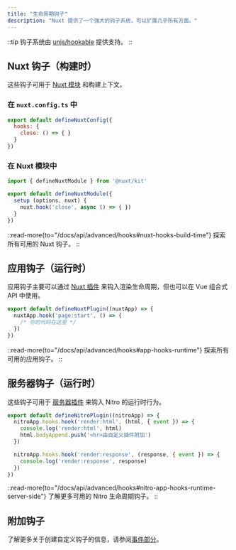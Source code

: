```yaml
---
title: "生命周期钩子"
description: "Nuxt 提供了一个强大的钩子系统，可以扩展几乎所有方面。"
---
```


::tip
钩子系统由 [unjs/hookable](https://github.com/unjs/hookable) 提供支持。
::

## Nuxt 钩子（构建时）

这些钩子可用于 [Nuxt 模块](/docs/guide/going-further/modules) 和构建上下文。

### 在 `nuxt.config.ts` 中

```js [nuxt.config.ts]
export default defineNuxtConfig({
  hooks: {
    close: () => { }
  }
})
```

### 在 Nuxt 模块中

```js
import { defineNuxtModule } from '@nuxt/kit'

export default defineNuxtModule({
  setup (options, nuxt) {
    nuxt.hook('close', async () => { })
  }
})
```

::read-more{to="/docs/api/advanced/hooks#nuxt-hooks-build-time"}
探索所有可用的 Nuxt 钩子。
::

## 应用钩子（运行时）

应用钩子主要可以通过 [Nuxt 插件](/docs/guide/directory-structure/plugins) 来钩入渲染生命周期，但也可以在 Vue 组合式 API 中使用。

```js [plugins/test.ts]
export default defineNuxtPlugin((nuxtApp) => {
  nuxtApp.hook('page:start', () => {
    /* 你的代码在这里 */
  })
})
```

::read-more{to="/docs/api/advanced/hooks#app-hooks-runtime"}
探索所有可用的应用钩子。
::

## 服务器钩子（运行时）

这些钩子可用于 [服务器插件](/docs/guide/directory-structure/server#server-plugins) 来钩入 Nitro 的运行时行为。

```js [~/server/plugins/test.ts]
export default defineNitroPlugin((nitroApp) => {
  nitroApp.hooks.hook('render:html', (html, { event }) => {
    console.log('render:html', html)
    html.bodyAppend.push('<hr>由自定义插件附加')
  })

  nitroApp.hooks.hook('render:response', (response, { event }) => {
    console.log('render:response', response)
  })
})
```

::read-more{to="/docs/api/advanced/hooks#nitro-app-hooks-runtime-server-side"}
了解更多可用的 Nitro 生命周期钩子。
::

## 附加钩子

了解更多关于创建自定义钩子的信息，请参阅[事件部分](/docs/guide/going-further/events)。
